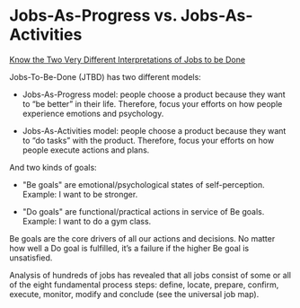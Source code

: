 # Jobs-As-Progress vs. Jobs-As-Activities

[Know the Two Very Different Interpretations of Jobs to be Done](https://jtbd.info/know-the-two-very-different-interpretations-of-jobs-to-be-done-5a18b748bd89)

Jobs-To-Be-Done (JTBD) has two different models:

* Jobs-As-Progress model: people choose a product because they want to “be better” in their life. Therefore, focus your efforts on how people experience emotions and psychology.

* Jobs-As-Activities model: people choose a product because they want to “do tasks” with the product. Therefore, focus your efforts on how people execute actions and plans.

And two kinds of goals:

* "Be goals" are emotional/psychological states of self-perception. Example: I want to be stronger.

* "Do goals" are functional/practical actions in service of Be goals. Example: I want to do a gym class.

Be goals are the core drivers of all our actions and decisions. No matter how well a Do goal is fulfilled, it’s a failure if the higher Be goal is unsatisfied. 

Analysis of hundreds of jobs has revealed that all jobs consist of some or all of the eight fundamental process steps: define, locate, prepare, confirm, execute, monitor, modify and conclude (see the universal job map).

